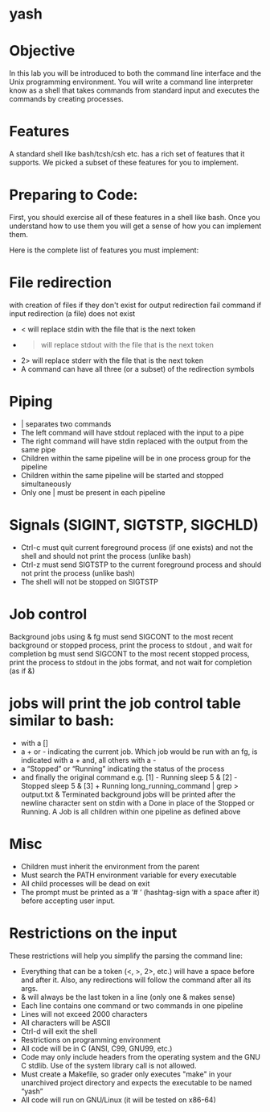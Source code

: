 # yash

# Objective
In this lab you will be introduced to both the command line interface and the Unix programming environment. You will write a command line interpreter know as a shell that takes commands from standard input and executes the commands by creating processes.

# Features
A standard shell like bash/tcsh/csh etc. has a rich set of features that it supports. We picked a subset of these features for you to implement. 

# Preparing to Code: 
First, you should exercise all of these features in a shell like bash. Once you understand how to use them you will get a sense of how you can implement them.

Here is the complete list of features you must implement: 

# File redirection 
with creation of files if they don't exist for output redirection
fail command if input redirection (a file) does not exist
- < will replace stdin with the file that is the next token
- > will replace stdout with the file that is the next token
- 2> will replace stderr with the file that is the next token
- A command can have all three (or a subset) of the redirection symbols 

# Piping
- | separates two commands
- The left command will have stdout replaced with the input to a pipe
- The right command will have stdin replaced with the output from the same pipe
- Children within the same pipeline will be in one process group for the pipeline
- Children within the same pipeline will be started and stopped simultaneously 
- Only one | must be present in each pipeline

# Signals (SIGINT, SIGTSTP, SIGCHLD)
- Ctrl-c must quit current foreground process (if one exists)  and not the shell and should not print the process (unlike bash)
- Ctrl-z must send SIGTSTP to the current foreground process and should not print the process (unlike bash)
- The shell will not be stopped on SIGTSTP

# Job control
Background jobs using &
fg must send SIGCONT to the most recent background or stopped process, print the process to stdout , and wait for completion
bg must send SIGCONT to the most recent stopped process, print the process to stdout in the jobs format, and not wait for completion (as if &)
# jobs will print the job control table similar to bash:
- with a [<jobnum>]
- a + or - indicating  the current job. Which job would be run with an fg,  is indicated with a + and, all others with a -
- a “Stopped” or “Running” indicating the status of the process
- and finally the original command
e.g.  [1] - Running           sleep 5 &
      [2] - Stopped           sleep 5 &
      [3] + Running           long_running_command | grep > output.txt &
Terminated background jobs will be printed after the newline character sent on stdin with a Done in place of the Stopped or Running.
A Job is all children within one pipeline as defined above

# Misc
- Children must inherit the environment from the parent
- Must search the PATH environment variable for every executable
- All child processes will be dead on exit
- The prompt must be printed as a ‘# ‘ (hashtag-sign with a space after it) before accepting user input.

# Restrictions on the input
These restrictions will help you simplify the parsing the command line: 
- Everything that can be a token (<, >, 2>, etc.) will have a space before and after it. Also, any redirections will follow the command after all its args.
- & will always be the last token in a line (only one & makes sense)
- Each line contains one command or two commands in one pipeline
- Lines will not exceed 2000 characters
- All characters will be ASCII
- Ctrl-d will exit the shell
- Restrictions on programming environment
- All code will be in C (ANSI, C99, GNU99, etc.)
- Code may only include headers from the operating system and the GNU C stdlib. Use of the system library call is not allowed.
- Must create a Makefile, so grader only executes "make" in your unarchived project directory and expects the executable to be named “yash”
- All code will run on GNU/Linux (it will be tested on x86-64)
